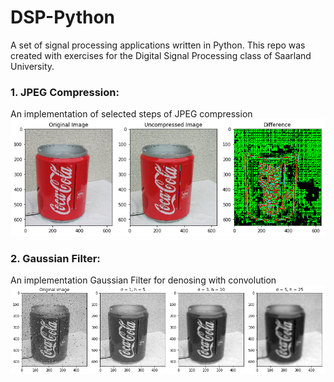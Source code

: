 # DSP-Python
A set of signal processing applications written in Python. This repo was created with exercises for the Digital Signal Processing class of Saarland University.

### 1. JPEG Compression: 
An implementation of selected steps of JPEG compression
<img src="data/1.png" alt="" />

### 2. Gaussian Filter: 
An implementation Gaussian Filter for denosing with convolution
<img src="data/2.png" alt="" />
